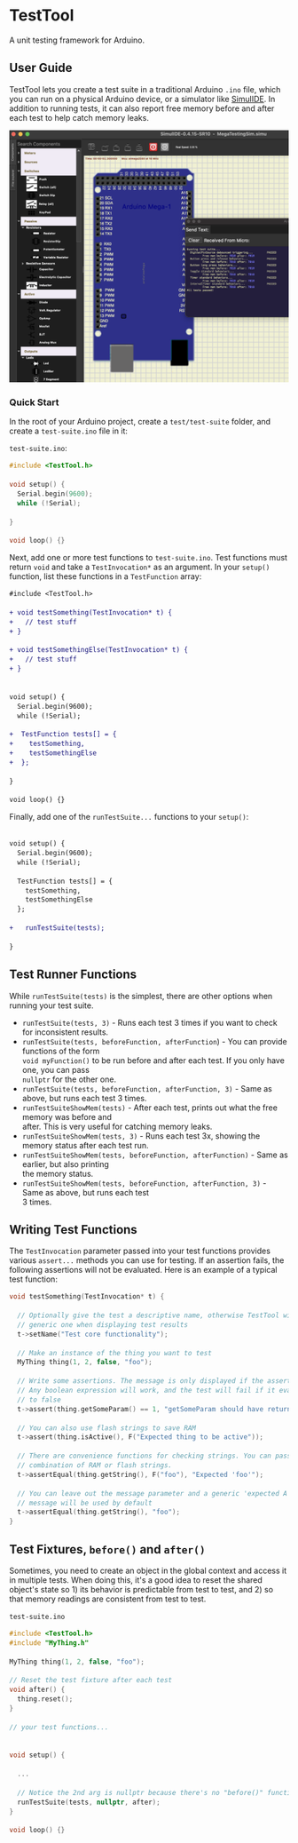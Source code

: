 # TestTool

A unit testing framework for Arduino.

## User Guide

TestTool lets you create a test suite in a traditional Arduino `.ino` file, which you can run on a physical
Arduino device, or a simulator like [SimulIDE](https://simulide.com/p/). In addition to running tests, it
can also report free memory before and after each test to help catch memory leaks.

![TestTool output in SimulIDE](TestToolOutput.png "TestTool output in SimulIDE")

### Quick Start

In the root of your Arduino project, create a `test/test-suite` folder, and create a `test-suite.ino` file in it:

`test-suite.ino`:
```c
#include <TestTool.h>

void setup() {
  Serial.begin(9600);
  while (!Serial);

}

void loop() {}
```

Next, add one or more test functions to `test-suite.ino`. Test functions must return `void` and take a `TestInvocation*` as
an argument. In your `setup()` function, list these functions in a `TestFunction` array:

```diff
#include <TestTool.h>

+ void testSomething(TestInvocation* t) {
+   // test stuff
+ }

+ void testSomethingElse(TestInvocation* t) {
+   // test stuff
+ }


void setup() {
  Serial.begin(9600);
  while (!Serial);

+  TestFunction tests[] = {
+    testSomething,
+    testSomethingElse
+  };

}

void loop() {}
```

Finally, add one of the `runTestSuite...` functions to your `setup()`:
```diff

void setup() {
  Serial.begin(9600);
  while (!Serial);

  TestFunction tests[] = {
    testSomething,
    testSomethingElse
  };

+   runTestSuite(tests);

}

```

## Test Runner Functions

While `runTestSuite(tests)` is the simplest, there are other options when running your test suite.

- `runTestSuite(tests, 3)` - Runs each test 3 times if you want to check for inconsistent results.
- `runTestSuite(tests, beforeFunction, afterFunction`) - You can provide functions of the form\
  `void myFunction()` to be run before and after each test. If you only have one, you can pass\
  `nullptr` for the other one.
- `runTestSuite(tests, beforeFunction, afterFunction, 3)` - Same as above, but runs each test 3 times.
- `runTestSuiteShowMem(tests)` - After each test, prints out what the free memory was before and\
  after. This is very useful for catching memory leaks.
- `runTestSuiteShowMem(tests, 3)` - Runs each test 3x, showing the memory status after each test run.
- `runTestSuiteShowMem(tests, beforeFunction, afterFunction)` - Same as earlier, but also printing\
  the memory status.
- `runTestSuiteShowMem(tests, beforeFunction, afterFunction, 3)` - Same as above, but runs each test\
  3 times.


## Writing Test Functions

The `TestInvocation` parameter passed into your test functions provides various `assert...` methods you can use
for testing. If an assertion fails, the following assertions will not be evaluated. Here is an example of a 
typical test function:

```c
void testSomething(TestInvocation* t) {

  // Optionally give the test a descriptive name, otherwise TestTool will use a
  // generic one when displaying test results
  t->setName("Test core functionality");

  // Make an instance of the thing you want to test
  MyThing thing(1, 2, false, "foo");

  // Write some assertions. The message is only displayed if the assertion fails.
  // Any boolean expression will work, and the test will fail if it evaluates
  // to false
  t->assert(thing.getSomeParam() == 1, "getSomeParam should have returned 1");
  
  // You can also use flash strings to save RAM
  t->assert(thing.isActive(), F("Expected thing to be active"));

  // There are convenience functions for checking strings. You can pass any
  // combination of RAM or flash strings.
  t->assertEqual(thing.getString(), F("foo"), "Expected 'foo'");

  // You can leave out the message parameter and a generic 'expected A but got B'
  // message will be used by default
  t->assertEqual(thing.getString(), "foo");
}

```

## Test Fixtures, `before()` and `after()`

Sometimes, you need to create an object in the global context and access it in multiple tests. When doing
this, it's a good idea to reset the shared object's state so 1) its behavior is predictable from test to 
test, and 2) so that memory readings are consistent from test to test.

`test-suite.ino`
```c
#include <TestTool.h>
#include "MyThing.h"

MyThing thing(1, 2, false, "foo");

// Reset the test fixture after each test
void after() {
  thing.reset();
}

// your test functions...


void setup() {

  ...

  // Notice the 2nd arg is nullptr because there's no "before()" function
  runTestSuite(tests, nullptr, after);
}

void loop() {}

```


